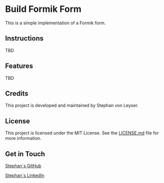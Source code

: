 # Build Formik Form

This is a simple implementation of a Formik form. 

## Instructions

TBD

## Features

TBD

## Credits

This project is developed and maintained by Stephan von Leyser.

## License

This project is licensed under the MIT License. See the [LICENSE.md](LICENSE.md) file for more information.

## Get in Touch

[Stephan´s GitHub](https://github.com/Stephanvonleyser)

[Stephan´s LinkedIn](https://www.linkedin.com/in/stephanvonleyser/)




